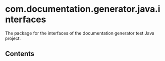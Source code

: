 # com.documentation.generator.java.interfaces

The package for the interfaces of the documentation generator test Java
 project.

## Contents



